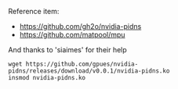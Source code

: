 Reference item:
- https://github.com/gh2o/nvidia-pidns
- https://github.com/matpool/mpu

And thanks to 'siaimes' for their help
 



```
wget https://github.com/gpues/nvidia-pidns/releases/download/v0.0.1/nvidia-pidns.ko
insmod nvidia-pidns.ko
```